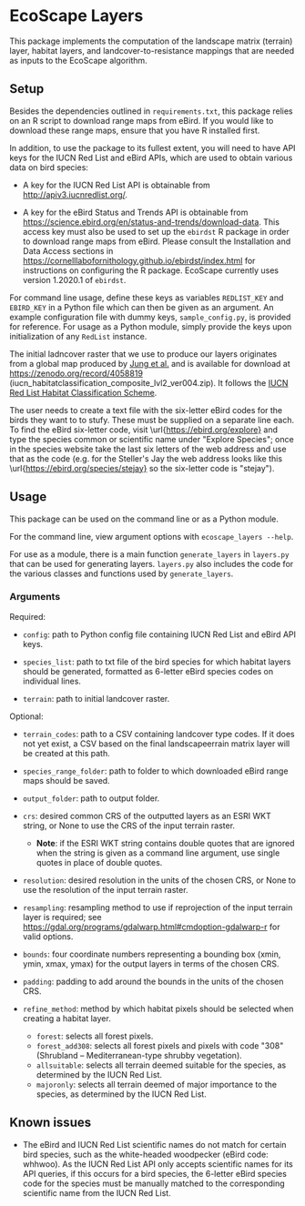 # EcoScape Layers

This package implements the computation of the landscape matrix (terrain) layer, habitat layers, and landcover-to-resistance mappings that are needed as inputs to the EcoScape algorithm.

## Setup

Besides the dependencies outlined in `requirements.txt`, this package relies on an R script to download range maps from eBird. If you would like to download these range maps, ensure that you have R installed first.

In addition, to use the package to its fullest extent, you will need to have API keys for the IUCN Red List and eBird APIs, which are used to obtain various data on bird species:

- A key for the IUCN Red List API is obtainable from http://apiv3.iucnredlist.org/.

- A key for the eBird Status and Trends API is obtainable from https://science.ebird.org/en/status-and-trends/download-data. This access key must also be used to set up the `ebirdst` R package in order to download range maps from eBird. Please consult the Installation and Data Access sections in https://cornelllabofornithology.github.io/ebirdst/index.html for instructions on configuring the R package. EcoScape currently uses version 1.2020.1 of `ebirdst`.

For command line usage, define these keys as variables `REDLIST_KEY` and `EBIRD_KEY` in a Python file which can then be given as an argument. An example configuration file with dummy keys, `sample_config.py`, is provided for reference. For usage as a Python module, simply provide the keys upon initialization of any `RedList` instance.

The initial ladncover raster that we use to produce our layers originates from a global map produced by [Jung et al.](https://doi.org/10.1038/s41597-020-00599-8) and is available for download at https://zenodo.org/record/4058819 (iucn_habitatclassification_composite_lvl2_ver004.zip). It follows the [IUCN Red List Habitat Classification Scheme](https://www.iucnredlist.org/resources/habitat-classification-scheme).
<!-- Since this raster is quite large, it is advisable to crop to the rough area of study rather than letting the package process the entire global landcover. We begin with a raster cropped to the United States. -->

The user needs to create a text file with the six-letter eBird codes for the birds they want to to stufy. These must be supplied on a separate line each. To find the eBird six-letter code, visit \url{https://ebird.org/explore} and type the species common or scientific name under "Explore Species"; once in the species website take the last six letters of the web address and use that as the code (e.g. for the Steller's Jay the web address looks like this \url{https://ebird.org/species/stejay} so the six-letter code is "stejay").

## Usage

This package can be used on the command line or as a Python module.

For the command line, view argument options with `ecoscape_layers --help`.

For use as a module, there is a main function `generate_layers` in `layers.py` that can be used for generating layers. `layers.py` also includes the code for the various classes and functions used by `generate_layers`.

### Arguments

Required:

- `config`: path to Python config file containing IUCN Red List and eBird API keys.

- `species_list`: path to txt file of the bird species for which habitat layers should be generated, formatted as 6-letter eBird species codes on individual lines.

- `terrain`: path to initial landcover raster.

Optional:

- `terrain_codes`: path to a CSV containing landcover type codes. If it does not yet exist, a CSV based on the final landscapeerrain matrix layer will be created at this path.

- `species_range_folder`: path to folder to which downloaded eBird range maps should be saved.

- `output_folder`: path to output folder.
    
- `crs`: desired common CRS of the outputted layers as an ESRI WKT string, or None to use the CRS of the input terrain raster.
    - <b>Note</b>: if the ESRI WKT string contains double quotes that are ignored when the string is given as a command line argument, use single quotes in place of double quotes.

- `resolution`: desired resolution in the units of the chosen CRS, or None to use the resolution of the input terrain raster.

- `resampling`: resampling method to use if reprojection of the input terrain layer is required; see https://gdal.org/programs/gdalwarp.html#cmdoption-gdalwarp-r for valid options.

- `bounds`: four coordinate numbers representing a bounding box (xmin, ymin, xmax, ymax) for the output layers in terms of the chosen CRS.

- `padding`: padding to add around the bounds in the units of the chosen CRS.

- `refine_method`: method by which habitat pixels should be selected when creating a habitat layer.
    - `forest`: selects all forest pixels.
    - `forest_add308`: selects all forest pixels and pixels with code "308" (Shrubland – Mediterranean-type shrubby vegetation).
    - `allsuitable`: selects all terrain deemed suitable for the species, as determined by the IUCN Red List.
    - `majoronly`: selects all terrain deemed of major importance to the species, as determined by the IUCN Red List.

## Known issues

- The eBird and IUCN Red List scientific names do not match for certain bird species, such as the white-headed woodpecker (eBird code: whhwoo). As the IUCN Red List API only accepts scientific names for its API queries, if this occurs for a bird species, the 6-letter eBird species code for the species must be manually matched to the corresponding scientific name from the IUCN Red List.
